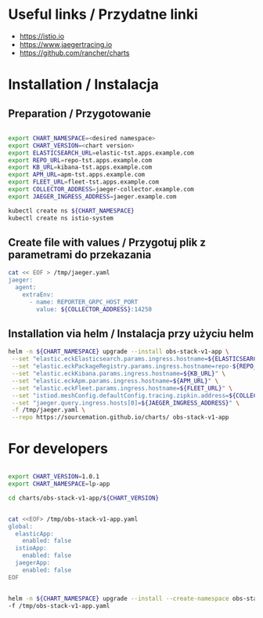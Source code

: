 # Useful links / Przydatne linki
- https://istio.io
- https://www.jaegertracing.io
- https://github.com/rancher/charts

# Installation / Instalacja
## Preparation / Przygotowanie
```bash

export CHART_NAMESPACE=<desired namespace>
export CHART_VERSION=<chart version>
export ELASTICSEARCH_URL=elastic-tst.apps.example.com
export REPO_URL=repo-tst.apps.example.com
export KB_URL=kibana-tst.apps.example.com
export APM_URL=apm-tst.apps.example.com
export FLEET_URL=fleet-tst.apps.example.com
export COLLECTOR_ADDRESS=jaeger-collector.example.com
export JAEGER_INGRESS_ADDRESS=jaeger.example.com

kubectl create ns ${CHART_NAMESPACE}
kubectl create ns istio-system
```

## Create file with values / Przygotuj plik z parametrami do przekazania

```bash
cat << EOF > /tmp/jaeger.yaml
jaeger:
  agent:
    extraEnv:
      - name: REPORTER_GRPC_HOST_PORT
        value: ${COLLECTOR_ADDRESS}:14250
```


## Installation via helm / Instalacja przy użyciu helm
``` bash
helm -n ${CHART_NAMESPACE} upgrade --install obs-stack-v1-app \
 --set "elastic.eckElasticsearch.params.ingress.hostname=${ELASTICSEARCH_URL}" \
 --set "elastic.eckPackageRegistry.params.ingress.hostname=repo-${REPO_URL}" \
 --set "elastic.eckKibana.params.ingress.hostname=${KB_URL}" \
 --set "elastic.eckApm.params.ingress.hostname=${APM_URL}" \
 --set "elastic.eckFleet.params.ingress.hostname=${FLEET_URL}" \
 --set "istiod.meshConfig.defaultConfig.tracing.zipkin.address=${COLLECTOR_ADDRESS}:9411" \
 --set "jaeger.query.ingress.hosts[0]=${JAEGER_INGRESS_ADDRESS}" \
 -f /tmp/jaeger.yaml \
 --repo https://sourcemation.github.io/charts/ obs-stack-v1-app
```



# For developers

```bash

export CHART_VERSION=1.0.1
export CHART_NAMESPACE=lp-app

cd charts/obs-stack-v1-app/${CHART_VERSION}


cat <<EOF> /tmp/obs-stack-v1-app.yaml
global:              
  elasticApp:  
    enabled: false       
  istioApp:         
    enabled: false
  jaegerApp:          
    enabled: false
EOF


helm -n ${CHART_NAMESPACE} upgrade --install --create-namespace obs-stack-v1-app . \
-f /tmp/obs-stack-v1-app.yaml

```

